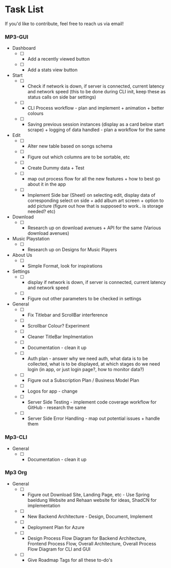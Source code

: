 # Task List

If you'd like to contribute, feel free to reach us via email!

### MP3-GUI
* Dashboard
	- [ ] - Add a recently viewed button
	- [ ] - Add a stats view button

* Start
	- [ ] - Check if network is down, if server is connected, current latency and network speed (this to be done during CLI init, keep these as status calls on side bar settings)
	- [ ] - CLI Process workflow - plan and implement + animation + better colours
	- [ ] - Saving previous session instances (display as a card below start scrape) + logging of data handled - plan a workflow for the same
* Edit
	- [ ] - Alter new table based on songs schema
	- [ ] - Figure out which columns are to be sortable, etc
	- [ ] - Create Dummy data + Test
	- [ ] - map out process flow for all the new features + how to best go about it in the app
	- [ ] - Implement Side bar (Sheet) on selecting edit, display data of corresponding select on side + add album art screen + option to add picture (figure out how that is supposed to work.. is storage needed? etc)

* Download
	- [ ] - Research up on download avenues + API for the same (Various download avenues)

* Music Playstation
	- [ ] - Research up on Designs for Music Players

* About Us
	- [ ] - Simple Format, look for inspirations
* Settings
	- [ ] - display if network is down, if server is connected, current latency and network speed
	- [ ] - Figure out other parameters to be checked in settings

* General
	- [ ] - Fix Titlebar and ScrollBar interference
	- [ ] - Scrollbar Colour? Experiment
	- [ ] - Cleaner TitleBar Implmentation
	- [ ] - Documentation - clean it up
	- [ ] - Auth plan - answer why we need auth, what data is to be collected, what is to be displayed, at which stages do we need login (in app, or just login page?, how to monitor data?)
 	- [ ] - Figure out a Subscription Plan / Business Model Plan
	- [ ] - Logos for app - change
	- [ ] - Server Side Testing - implement code coverage workflow for GitHub - research the same
	- [ ] - Server Side Error Handling - map out potential issues + handle them

### Mp3-CLI
* General
	- [ ] - Documentation - clean it up

### Mp3 Org
* General
	- [ ] - Figure out Download Site, Landing Page, etc - Use Spring baeldung Website and Rehaan website for ideas, ShadCN for implementation
	- [ ] - New Backend Architecture - Design, Document, Implement
	- [ ] - Deployment Plan for Azure
	- [ ] - Design Process Flow Diagram for Backend Architecture, Frontend Process Flow, Overall Architecture, Overall Process Flow Diagram for CLI and GUI
	- [ ] - Give Roadmap Tags for all these to-do's
